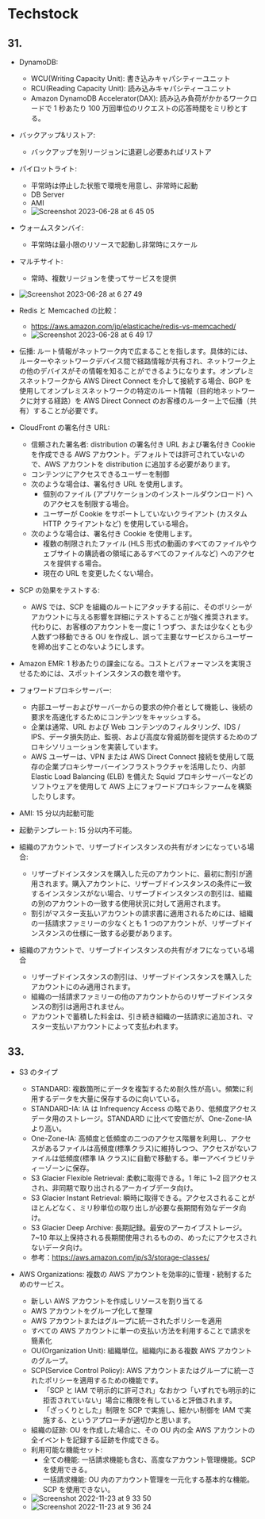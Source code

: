 # Techstock

## 31.

- DynamoDB:

  - WCU(Writing Capacity Unit): 書き込みキャパシティーユニット
  - RCU(Reading Capacity Unit): 読み込みキャパシティーユニット
  - Amazon DynamoDB Accelerator(DAX): 読み込み負荷がかかるワークロードで 1 秒あたり 100 万回単位のリクエストの応答時間をミリ秒とする。

- バックアップ&リストア:
  - バックアップを別リージョンに退避し必要あればリストア
- パイロットライト:
  - 平常時は停止した状態で環境を用意し、非常時に起動
  - DB Server
  - AMI
  - ![Screenshot 2023-06-28 at 6 45 05](https://github.com/yoshikikasama/network-and-server/assets/61643054/f5df0449-f65c-4be6-8878-52f7d2ebf231)
- ウォームスタンバイ:
  - 平常時は最小限のリソースで起動し非常時にスケール
- マルチサイト:
  - 常時、複数リージョンを使ってサービスを提供
- ![Screenshot 2023-06-28 at 6 27 49](https://github.com/yoshikikasama/network-and-server/assets/61643054/2fc1417b-cec2-4a05-914d-7fded7730e33)

- Redis と Memcached の比較：

  - https://aws.amazon.com/jp/elasticache/redis-vs-memcached/
  - ![Screenshot 2023-06-28 at 6 49 17](https://github.com/yoshikikasama/network-and-server/assets/61643054/f9222bf6-6241-4f70-8533-e18a8d2fc10b)

- 伝播: ルート情報がネットワーク内で広まることを指します。具体的には、ルーターやネットワークデバイス間で経路情報が共有され、ネットワーク上の他のデバイスがその情報を知ることができるようになります。オンプレミスネットワークから AWS Direct Connect を介して接続する場合、BGP を使用してオンプレミスネットワークの特定のルート情報（目的地ネットワークに対する経路）を AWS Direct Connect のお客様のルーター上で伝播（共有）することが必要です。

- CloudFront の署名付き URL:

  - 信頼された署名者: distribution の署名付き URL および署名付き Cookie を作成できる AWS アカウント。デフォルトでは許可されていないので、AWS アカウントを distribution に追加する必要があります。
  - コンテンツにアクセスできるユーザーを制御
  - 次のような場合は、署名付き URL を使用します。
    - 個別のファイル (アプリケーションのインストールダウンロード) へのアクセスを制限する場合。
    - ユーザーが Cookie をサポートしていないクライアント (カスタム HTTP クライアントなど) を使用している場合。
  - 次のような場合は、署名付き Cookie を使用します。
    - 複数の制限されたファイル (HLS 形式の動画のすべてのファイルやウェブサイトの購読者の領域にあるすべてのファイルなど) へのアクセスを提供する場合。
    - 現在の URL を変更したくない場合。

- SCP の効果をテストする:

  - AWS では、SCP を組織のルートにアタッチする前に、そのポリシーがアカウントに与える影響を詳細にテストすることが強く推奨されます。代わりに、お客様のアカウントを一度に 1 つずつ、または少なくとも少人数ずつ移動できる OU を作成し、誤って主要なサービスからユーザーを締め出すことのないようにします。

- Amazon EMR: 1 秒あたりの課金になる。コストとパフォーマンスを実現させるためには、スポットインスタンスの数を増やす。

- フォワードプロキシサーバー:

  - 内部ユーザーおよびサーバーからの要求の仲介者として機能し、後続の要求を高速化するためにコンテンツをキャッシュする。
  - 企業は通常、URL および Web コンテンツのフィルタリング、IDS / IPS、データ損失防止、監視、および高度な脅威防御を提供するためのプロキシソリューションを実装しています。
  - AWS ユーザーは、VPN または AWS Direct Connect 接続を使用して既存の企業プロキシサーバーインフラストラクチャを活用したり、内部 Elastic Load Balancing (ELB) を備えた Squid プロキシサーバーなどのソフトウェアを使用して AWS 上にフォワードプロキシファームを構築したりします。

- AMI: 15 分以内起動可能
- 起動テンプレート: 15 分以内不可能。

- 組織のアカウントで、リザーブドインスタンスの共有がオンになっている場合:
  - リザーブドインスタンスを購入した元のアカウントに、最初に割引が適用されます。購入アカウントに、リザーブドインスタンスの条件に一致するインスタンスがない場合、リザーブドインスタンスの割引は、組織の別のアカウントの一致する使用状況に対して適用されます。
  - 割引がマスター支払いアカウントの請求書に適用されるためには、組織の一括請求ファミリーの少なくとも 1 つのアカウントが、リザーブドインスタンスの仕様に一致する必要があります。
- 組織のアカウントで、リザーブドインスタンスの共有がオフになっている場合
  - リザーブドインスタンスの割引は、リザーブドインスタンスを購入したアカウントにのみ適用されます。
  - 組織の一括請求ファミリーの他のアカウントからのリザーブドインスタンスの割引は適用されません。
  - アカウントで蓄積した料金は、引き続き組織の一括請求に追加され、マスター支払いアカウントによって支払われます。

## 33.

- S3 のタイプ

  - STANDARD: 複数箇所にデータを複製するため耐久性が高い。頻繁に利用するデータを大量に保存するのに向いている。
  - STANDARD-IA: IA は Infrequency Access の略であり、低頻度アクセスデータ用のストレージ。STANDARD に比べて安価だが、One-Zone-IA より高い。
  - One-Zone-IA: 高頻度と低頻度の二つのアクセス階層を利用し、アクセスがあるファイルは高頻度(標準クラス)に維持しつつ、アクセスがないファイルは低頻度(標準 IA クラス)に自動で移動する。単一アベイラビリティーゾーンに保存。
  - S3 Glacier Flexible Retrieval: 柔軟に取得できる。1 年に 1~2 回アクセスされ、非同期で取り出されるアーカイブデータ向け。
  - S3 Glacier Instant Retrieval: 瞬時に取得できる。アクセスされることがほとんどなく、ミリ秒単位の取り出しが必要な長期間有効なデータ向け。
  - S3 Glacier Deep Archive: 長期記録。最安のアーカイブストレージ。7~10 年以上保持される長期間使用されるものの、めったにアクセスされないデータ向け。
  - 参考：https://aws.amazon.com/jp/s3/storage-classes/

- AWS Organizations: 複数の AWS アカウントを効率的に管理・統制するためのサービス。

  - 新しい AWS アカウントを作成しリソースを割り当てる
  - AWS アカウントをグループ化して整理
  - AWS アカウントまたはグループに統一されたポリシーを適用
  - すべての AWS アカウントに単一の支払い方法を利用することで請求を簡素化
  - OU(Organization Unit): 組織単位。組織内にある複数 AWS アカウントのグループ。
  - SCP(Service Control Policy): AWS アカウントまたはグループに統一されたポリシーを適用するための機能です。
    - 「SCP と IAM で明示的に許可され」なおかつ「いずれでも明示的に拒否されていない」場合に権限を有していると評価されます。
    - 「ざっくりとした」制限を SCP で実施し、細かい制御を IAM で実施する、というアプローチが適切かと思います。
  - 組織の証跡: OU を作成した場合に、その OU 内の全 AWS アカウントの全イベントを記録する証跡を作成できる。
  - 利用可能な機能セット:
    - 全ての機能: 一括請求機能も含む、高度なアカウント管理機能。SCP を使用できる。
    - 一括請求機能: OU 内のアカウント管理を一元化する基本的な機能。SCP を使用できない。
  - ![Screenshot 2022-11-23 at 9 33 50](https://user-images.githubusercontent.com/61643054/203450104-8b13678e-2e1a-4ec7-96ff-e481e872cebd.png)
  - ![Screenshot 2022-11-23 at 9 36 24](https://user-images.githubusercontent.com/61643054/203450125-6d282f87-1410-4c32-9d0c-98d34389fbc7.png)
